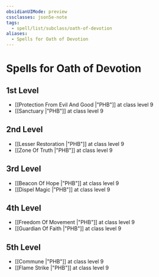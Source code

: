 ```yaml
---
obsidianUIMode: preview
cssclasses: json5e-note
tags:
  - spell/list/subclass/oath-of-devotion
aliases:
  - Spells for Oath of Devotion
---
```

# Spells for Oath of Devotion

## 1st Level

- [[Protection From Evil And Good \|"PHB"]] at class level 9
- [[Sanctuary \|"PHB"]] at class level 9

## 2nd Level

- [[Lesser Restoration \|"PHB"]] at class level 9
- [[Zone Of Truth \|"PHB"]] at class level 9

## 3rd Level

- [[Beacon Of Hope \|"PHB"]] at class level 9
- [[Dispel Magic \|"PHB"]] at class level 9

## 4th Level

- [[Freedom Of Movement \|"PHB"]] at class level 9
- [[Guardian Of Faith \|"PHB"]] at class level 9

## 5th Level

- [[Commune \|"PHB"]] at class level 9
- [[Flame Strike \|"PHB"]] at class level 9
